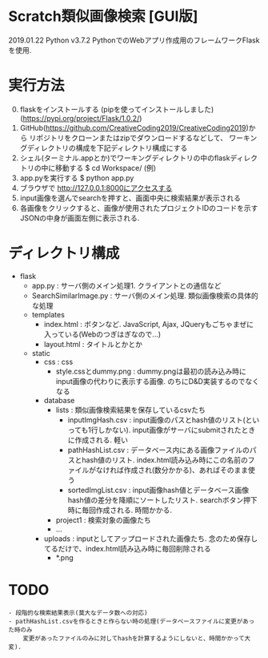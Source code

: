 # Scratch類似画像検索 [GUI版]
2019.01.22
Python v3.7.2
PythonでのWebアプリ作成用のフレームワークFlaskを使用.
# 実行方法
0. flaskをインストールする (pipを使ってインストールしました)
   (https://pypi.org/project/Flask/1.0.2/)
1. GitHub(https://github.com/CreativeCoding2019/CreativeCoding2019)から
リポジトリをクローンまたはzipでダウンロードするなどして、
   ワーキングディレクトリの構成を下記ディレクトリ構成にする
2. シェル(ターミナル.appとか)でワーキングディレクトリの中のflaskディレクトリの中に移動する
   $ cd Workspace/ (例)
3. app.pyを実行する
   $ python app.py
4. ブラウザで http://127.0.0.1:8000にアクセスする
5. input画像を選んでsearchを押すと、画面中央に検索結果が表示される
6. 各画像をクリックすると、画像が使用されたプロジェクトIDのコードを示すJSONの中身が画面左側に表示される.

# ディレクトリ構成
- flask
	- app.py                       : サーバ側のメイン処理1. クライアントとの通信など
	- SearchSimilarImage.py        : サーバ側のメイン処理.	類似画像検索の具体的な処理
	- templates
		- index.html               : ボタンなど. JavaScript, Ajax, JQueryもごちゃまぜに入っている(Webのつぎはぎなので...)
		- layout.html              : タイトルとか<head>とか
	- static
		- css                      : css
			- style.cssとdummy.png  : dummy.pngは最初の読み込み時にinput画像の代わりに表示する画像. のちにD&D実装するのでなくなる
		- database
			- lists                : 類似画像検索結果を保存しているcsvたち
				- inputImgHash.csv : input画像のパスとhash値のリスト(といっても1行しかない).
									 input画像がサーバにsubmitされたときに作成される. 軽い
				- pathHashList.csv : データベース内にある画像ファイルのパスとhash値のリスト.
									 index.html読み込み時にこの名前のファイルがなければ作成され(数分かかる)、あればそのまま使う
				- sortedImgList.csv : input画像hash値とデータベース画像hash値の差分を降順にソートしたリスト.
									 searchボタン押下時に毎回作成される. 時間かかる.
			- project1             : 検索対象の画像たち
			- ...
		- uploads                  : inputとしてアップロードされた画像たち.
									 念のため保存してるだけで、index.html読み込み時に毎回削除される
			- *.png
# TODO
	- 段階的な検索結果表示(莫大なデータ数への対応)
	- pathHashList.csvを作るときと作らない時の処理(データベースファイルに変更があった時のみ
		変更があったファイルのみに対してhashを計算するようにしないと、時間かかって大変).
